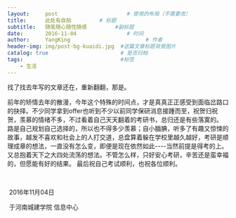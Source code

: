 ```yaml
---
layout:     post   				      # 使用的布局（不需要改）
title:      此处有自拍 		  # 标题 
subtitle:   随笔随心随性随感         #副标题
date:       2016-11-04 				  # 时间
author:     YangKing 						# 作者
header-img: img/post-bg-kuaidi.jpg 	#这篇文章标题背景图片
catalog: true 						# 是否归档
tags:								#标签
    - 生活
---
```


找了找去年写的文章还在，重新翻翻，那是。

前年的矫情去年的散漫，今年这个特殊的时间点，才是真真正正感受到面临岔路口的抉择。不少同学拿到offer也听到不少以前同学保研消息接踵而至，祝贺归祝贺，羡慕的情绪不多，不过看着自己天天翻着的考研书，总归还是有些落寞的。
       路是自己规划自己选择的，所以也不得多少羡慕；自小腼腆，听多了有趣又惊悚的故事，越发不喜欢和社会上的人打交道，总盘算着躲在学校里越久越好，考研是顺理成章的想法，一直没有怎么变，即便是现在依然如此----当然前提是得考的上。又总抱着天下之大四处流荡的想法。不管怎么样，只好安心考研，辛苦还是蛮幸福的，但愿能有好的结果。
      最后祝自己考试顺利，也祝各位顺利。

​                                 



​                                                                                                                                         2016年11月04日

​                                                                                                                                  于河南城建学院 信息中心